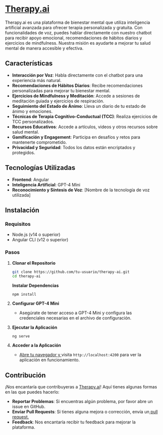 # [Therapy.ai](http://Therapy.ai)

Therapy.ai es una plataforma de bienestar mental que utiliza inteligencia artificial avanzada para ofrecer terapia personalizada y gratuita. Con funcionalidades de voz, puedes hablar directamente con nuestro chatbot para recibir apoyo emocional, recomendaciones de hábitos diarios y ejercicios de mindfulness. Nuestra misión es ayudarte a mejorar tu salud mental de manera accesible y efectiva.

## Características

- **Interacción por Voz**: Habla directamente con el chatbot para una experiencia más natural.
- **Recomendaciones de Hábitos Diarios**: Recibe recomendaciones personalizadas para mejorar tu bienestar mental.
- **Ejercicios de Mindfulness y Meditación**: Accede a sesiones de meditación guiada y ejercicios de respiración.
- **Seguimiento del Estado de Ánimo**: Lleva un diario de tu estado de ánimo y emociones.
- **Técnicas de Terapia Cognitivo-Conductual (TCC)**: Realiza ejercicios de TCC personalizados.
- **Recursos Educativos**: Accede a artículos, videos y otros recursos sobre salud mental.
- **Gamificación y Engagement**: Participa en desafíos y retos para mantenerte comprometido.
- **Privacidad y Seguridad**: Todos los datos están encriptados y protegidos.

## Tecnologías Utilizadas

- **Frontend**: Angular
- **Inteligencia Artificial**: GPT-4 Mini
- **Reconocimiento y Síntesis de Voz**: \[Nombre de la tecnología de voz utilizada\]

## Instalación

### Requisitos

- Node.js (v14 o superior)
- Angular CLI (v12 o superior)

### Pasos

1. **Clonar el Repositorio**

   ```bash
   git clone https://github.com/tu-usuario/therapy-ai.git
   cd therapy-ai
   ```

   **Instalar Dependencias**

   ```
   npm install
   ```

2. **Configurar GPT-4 Mini**

   - Asegúrate de tener acceso a GPT-4 Mini y configura las credenciales necesarias en el archivo de configuración.

3. **Ejecutar la Aplicación**

   ```
   ng serve
   ```

4. **Acceder a la Aplicación**

   - [Abre tu navegador y ](http://localhost:4200)visita `http://localhost:4200` para ver la aplicación en funcionamiento.

## **Contribución**

¡Nos encantaría que contribuyeras a [Therapy.ai](http://Therapy.ai)! Aquí tienes algunas formas en las que puedes hacerlo:

- **Reportar Problemas**: Si encuentras algún problema, por favor abre un issue en GitHub.
- **Enviar Pull Requests**: Si tienes alguna mejora o corrección, envía un[ pull request.](http://request.Feedback)
- **Feedback**: Nos encantaría recibir tu feedback para mejorar la plataforma.

#
